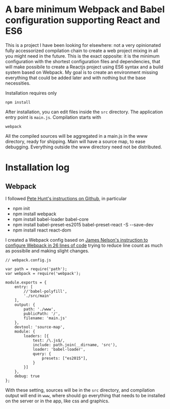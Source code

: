 # A bare minimum Webpack and Babel configuration supporting React and ES6

This is a project I have been looking for elsewhere: not a very opinionated fully accessorized compilation chain to create a web project mixing in all you might need in the future.
This is the exact opposite: it is the minimum configuration with the shortest configuration files and dependencies, that will make possibile to create a Reactjs project using ES6 syntax and a build system based on Webpack.
My goal is to create an environment missing everything that could be added later and with nothing but the base necessities.

Installation requires only

	npm install 

After installation, you can edit files inside the `src` directory. The application entry point is `main.js`. Compilation starts with

	webpack

All the compiled sources will be aggregated in a main.js in the www directory, ready for shipping.
Main will have a source map, to ease debugging. 
Everything outside the www directory need not be distributed.

# Installation log

## Webpack

I followed [Pete Hunt's instructions on Github][1], in particular

* npm init
* npm install webpack
* npm install babel-loader babel-core
* npm install babel-preset-es2015 babel-preset-react -S --save-dev
* npm install react react-dom

I created a Webpack config based on [James Nelson's instruction to configure Webpack in 26 lines of code][2] trying to reduce line count as much as possibile and making slight changes.

	// webpack.config.js

	var path = require('path');
	var webpack = require('webpack');

	module.exports = {
	    entry: [
	        //'babel-polyfill',
	        './src/main'
	    ],
	    output: {
	        path: './www',
	        publicPath: '/',
	        filename: 'main.js'
	    },
	    devtool: 'source-map',
	    module: {
	        loaders: [{
	            test: /\.js$/,
	            include: path.join(__dirname, 'src'),
	            loader: 'babel-loader',
	            query: {
	                presets: ["es2015"],
	            }
	        }]
	    },
	    debug: true
	};

With these setting, sources will be in the `src` directory, and compilation output will end in `www`, where should go everything that needs to be installed on the server or in the app, like css and graphics.

[1]: https://github.com/petehunt/webpack-howto
[2]: http://jamesknelson.com/webpack-made-simple-build-es6-less-with-autorefresh-in-26-lines/

